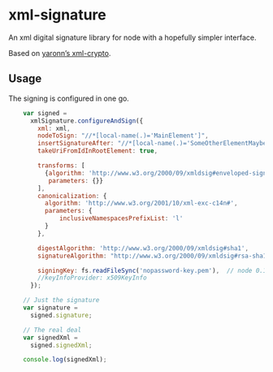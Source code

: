 # xml-signature

An xml digital signature library for node with a hopefully simpler interface.

Based on [yaronn’s xml-crypto](http://github.com/yaronn/xml-crypto).


## Usage

The signing is configured in one go.

```javascript
    var signed =
      xmlSignature.configureAndSign({
        xml: xml,
        nodeToSign: "//*[local-name(.)='MainElement']",
        insertSignatureAfter: "//*[local-name(.)='SomeOtherElementMaybe']",
        takeUriFromIdInRootElement: true,

        transforms: [
          {algorithm: 'http://www.w3.org/2000/09/xmldsig#enveloped-signature',
           parameters: {}}
        ],
        canonicalization: {
          algorithm: 'http://www.w3.org/2001/10/xml-exc-c14n#',
          parameters: {
              inclusiveNamespacesPrefixList: 'l'
          }
        },

        digestAlgorithm: 'http://www.w3.org/2000/09/xmldsig#sha1',
        signatureAlgorithm: "http://www.w3.org/2000/09/xmldsig#rsa-sha1",

        signingKey: fs.readFileSync('nopassword-key.pem'),  // node 0.12 or iojs offer password option
        //keyInfoProvider: x509KeyInfo
      });

    // Just the signature
    var signature =
      signed.signature;

    // The real deal
    var signedXml =
      signed.signedXml;

    console.log(signedXml);
```
